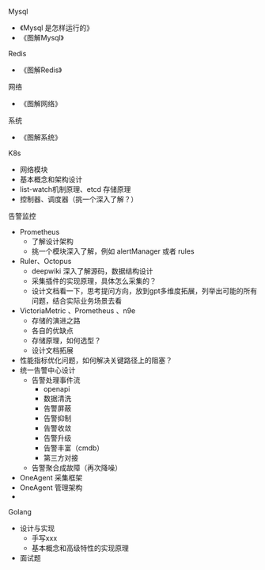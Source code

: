 
Mysql
- 《Mysql 是怎样运行的》
- 《图解Mysql》

Redis
- 《图解Redis》

网络
- 《图解网络》

系统
- 《图解系统》

K8s
- 网络模块
- 基本概念和架构设计
- list-watch机制原理、etcd 存储原理
- 控制器、调度器（挑一个深入了解？）

告警监控
- Prometheus 
	- 了解设计架构
	- 挑一个模块深入了解，例如 alertManager 或者 rules
- Ruler、Octopus
	- deepwiki 深入了解源码，数据结构设计
	- 采集插件的实现原理，具体怎么采集的？
	- 设计文档看一下，思考提问方向，放到gpt多维度拓展，列举出可能的所有问题，结合实际业务场景去看
- VictoriaMetric 、Prometheus 、n9e 
	- 存储的演进之路
	- 各自的优缺点
	- 存储原理，如何选型？
	- 设计文档拓展
- 性能指标优化问题，如何解决关键路径上的阻塞？
- 统一告警中心设计
  - 告警处理事件流
    - openapi
    - 数据清洗
    - 告警屏蔽
    - 告警抑制
    - 告警收敛
    - 告警升级
    - 告警丰富（cmdb）
    - 第三方对接
  - 告警聚合成故障（再次降噪）
- OneAgent 采集框架
- OneAgent 管理架构
- 

Golang
- 设计与实现
	- 手写xxx
	- 基本概念和高级特性的实现原理
- 面试题
